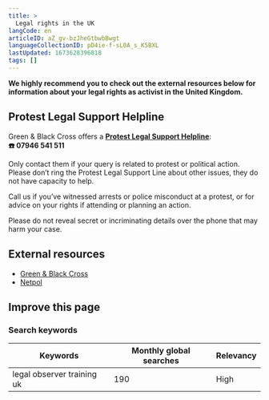 ```yaml
---
title: >
  Legal rights in the UK
langCode: en
articleID: aZ_gv-bzJheGtbwbBwgt
languageCollectionID: pD4ie-f-sL0A_s_K5BXL
lastUpdated: 1673628396818
tags: []
---
```


**We highly recommend you to check out the external resources below for information about your legal rights as activist in the United Kingdom.**

## **Protest Legal Support Helpline**

Green & Black Cross offers a [**Protest Legal Support Helpline**](https://greenandblackcross.org/contact/):  
**☎️ 07946 541 511**

Only contact them if your query is related to protest or political action. Please don’t ring the Protest Legal Support Line about other issues, they do not have capacity to help.

Call us if you’ve witnessed arrests or police misconduct at a protest, or for advice on your rights if attending or planning an action.

Please do not reveal secret or incriminating details over the phone that may harm your case.

## External resources

-   [Green & Black Cross](https://greenandblackcross.org/)
-   [Netpol](https://netpol.org/)

## Improve this page

### Search keywords

<div><table><thead><tr><th>Keywords</th><th>Monthly global searches</th><th>Relevancy</th></tr></thead><tbody><tr><td>legal observer training uk</td><td>190</td><td>High</td></tr></tbody></table></div>
